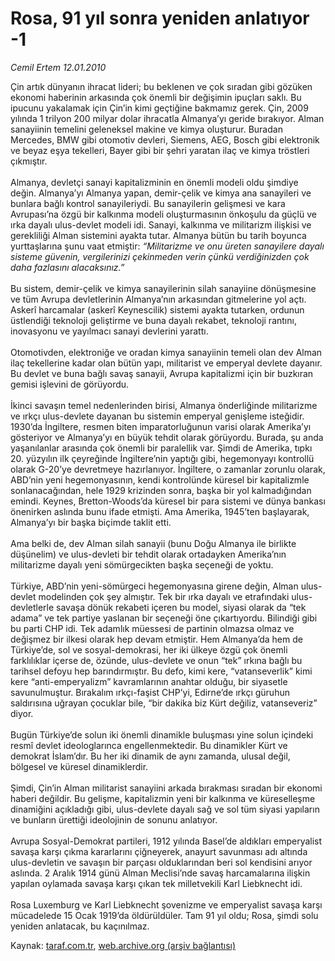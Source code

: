 # Rosa, 91 yıl sonra yeniden anlatıyor -1

*Cemil Ertem 12.01.2010*

<div class="yazi">Çin artık dünyanın ihracat lideri; bu beklenen ve çok sıradan gibi gözüken ekonomi haberinin arkasında çok önemli bir değişimin ipuçları saklı. Bu ipucunu yakalamak için Çin’in kimi geçtiğine bakmamız gerek. Çin, 2009 yılında 1 trilyon 200 milyar dolar ihracatla Almanya’yı geride bırakıyor. Alman sanayiinin temelini geleneksel makine ve kimya oluşturur. Buradan Mercedes, BMW gibi otomotiv devleri, Siemens, AEG, Bosch gibi elektronik ve beyaz eşya tekelleri, Bayer gibi bir şehri yaratan ilaç ve kimya tröstleri çıkmıştır. <br/><br/>Almanya, devletçi sanayi kapitalizminin en önemli modeli oldu şimdiye değin. Almanya’yı Almanya yapan, demir-çelik ve kimya ana sanayileri ve bunlara bağlı kontrol sanayileriydi. Bu sanayilerin gelişmesi ve kara Avrupası’na özgü bir kalkınma modeli oluşturmasının önkoşulu da güçlü ve ırka dayalı ulus-devlet modeli idi. Sanayi, kalkınma ve militarizm ilişkisi ve gerekliliği Alman sistemini ayakta tutar. Almanya bütün bu tarih boyunca yurttaşlarına şunu vaat etmiştir: <i>“Militarizme ve onu üreten sanayilere dayalı sisteme güvenin, vergilerinizi çekinmeden verin çünkü verdiğinizden çok daha fazlasını alacaksınız.” </i><br/><br/>Bu sistem, demir-çelik ve kimya sanayilerinin silah sanayiine dönüşmesine ve tüm Avrupa devletlerinin Almanya’nın arkasından gitmelerine yol açtı. Askerî harcamalar (askerî Keynescilik) sistemi ayakta tutarken, ordunun üstlendiği teknoloji geliştirme ve buna dayalı rekabet, teknoloji rantını, inovasyonu ve yayılmacı sanayi devlerini yarattı. <br/><br/>Otomotivden, elektroniğe ve oradan kimya sanayiinin temeli olan dev Alman ilaç tekellerine kadar olan bütün yapı, militarist ve emperyal devlete dayanır. Bu devlet ve buna bağlı savaş sanayii, Avrupa kapitalizmi için bir buzkıran gemisi işlevini de görüyordu. <br/><br/>İkinci savaşın temel nedenlerinden birisi, Almanya önderliğinde militarizme ve ırkçı ulus-devlete dayanan bu sistemin emperyal genişleme isteğidir. 1930’da İngiltere, resmen biten imparatorluğunun varisi olarak Amerika’yı gösteriyor ve Almanya’yı en büyük tehdit olarak görüyordu. Burada, şu anda yaşanılanlar arasında çok önemli bir paralellik var. Şimdi de Amerika, tıpkı 20. yüzyılın ilk çeyreğinde İngiltere’nin yaptığı gibi, hegemonyayı kontrollü olarak G-20’ye devretmeye hazırlanıyor. İngiltere, o zamanlar zorunlu olarak, ABD’nin yeni hegemonyasının, kendi kontrolünde küresel bir kapitalizmle sonlanacağından, hele 1929 krizinden sonra, başka bir yol kalmadığından emindi. Keynes, Bretton-Woods’da küresel bir para sistemi ve dünya bankası önenirken aslında bunu ifade etmişti. Ama Amerika, 1945’ten başlayarak, Almanya’yı bir başka biçimde taklit etti. <br/><br/>Ama belki de, dev Alman silah sanayii (bunu Doğu Almanya ile birlikte düşünelim) ve ulus-devleti bir tehdit olarak ortadayken Amerika’nın militarizme dayalı yeni sömürgecikten başka seçeneği de yoktu. <br/><br/>Türkiye, ABD’nin yeni-sömürgeci hegemonyasına girene değin, Alman ulus-devlet modelinden çok şey almıştır. Tek bir ırka dayalı ve etrafındaki ulus-devletlerle savaşa dönük rekabeti içeren bu model, siyasi olarak da “tek adama” ve tek partiye yaslanan bir seçeneği öne çıkartıyordu. Bilindiği gibi bu parti CHP idi. Tek adamlık müessesi de partinin olmazsa olmaz ve değişmez bir ilkesi olarak hep devam etmiştir. Hem Almanya’da hem de Türkiye’de, sol ve sosyal-demokrasi, her iki ülkeye özgü çok önemli farklılıklar içerse de, özünde, ulus-devlete ve onun “tek” ırkına bağlı bu tarihsel defoyu hep barındırmıştır. Bu defo, kimi kere, “vatanseverlik” kimi kere “anti-emperyalizm” kavramlarının anahtar olduğu, bir siyasetle savunulmuştur. Bırakalım ırkçı-faşist CHP’yi, Edirne’de ırkçı güruhun saldırısına uğrayan çocuklar bile, “bir dakika biz Kürt değiliz, vatanseveriz” diyor. <br/><br/>Bugün Türkiye’de solun iki önemli dinamikle buluşması yine solun içindeki resmî devlet ideologlarınca engellenmektedir. Bu dinamikler Kürt ve demokrat İslam’dır. Bu her iki dinamik de aynı zamanda, ulusal değil, bölgesel ve küresel dinamiklerdir. <br/><br/>Şimdi, Çin’in Alman militarist sanayiini arkada bırakması sıradan bir ekonomi haberi değildir. Bu gelişme, kapitalizmin yeni bir kalkınma ve küreselleşme dinamiğini açıkladığı gibi, ulus-devlete dayalı sağ ve sol tüm siyasi yapıların ve bunların ürettiği ideolojinin de sonunu anlatıyor. <br/><br/>Avrupa Sosyal-Demokrat partileri, 1912 yılında Basel’de aldıkları emperyalist savaşa karşı çıkma kararlarını çiğneyerek, anayurt savunması adı altında ulus-devletin ve savaşın bir parçası olduklarından beri sol kendisini arıyor aslında. 2 Aralık 1914 günü Alman Meclisi’nde savaş harcamalarına ilişkin yapılan oylamada savaşa karşı çıkan tek milletvekili Karl Liebknecht idi. <br/><br/>Rosa Luxemburg ve Karl Liebknecht şovenizme ve emperyalist savaşa karşı mücadelede 15 Ocak 1919’da öldürüldüler. Tam 91 yıl oldu; Rosa, şimdi solu yeniden anlatacak, bu kaçınılmaz.
              </div>

Kaynak: [taraf.com.tr](http://taraf.com.tr:80/makale/9469.htm), [web.archive.org (arşiv bağlantısı)](http://web.archive.org/web/20100323013244/http://taraf.com.tr:80/makale/9469.htm)
